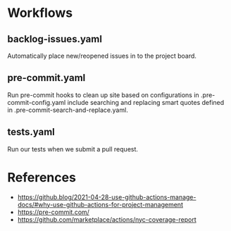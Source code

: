 # Workflows

## backlog-issues.yaml

Automatically place new/reopened issues in to the project board.

## pre-commit.yaml

Run pre-commit hooks to clean up site based on configurations in .pre-commit-config.yaml include searching and replacing smart quotes defined in .pre-commit-search-and-replace.yaml.

## tests.yaml

Run our tests when we submit a pull request.

# References

* https://github.blog/2021-04-28-use-github-actions-manage-docs/#why-use-github-actions-for-project-management
* https://pre-commit.com/
* https://github.com/marketplace/actions/nyc-coverage-report
